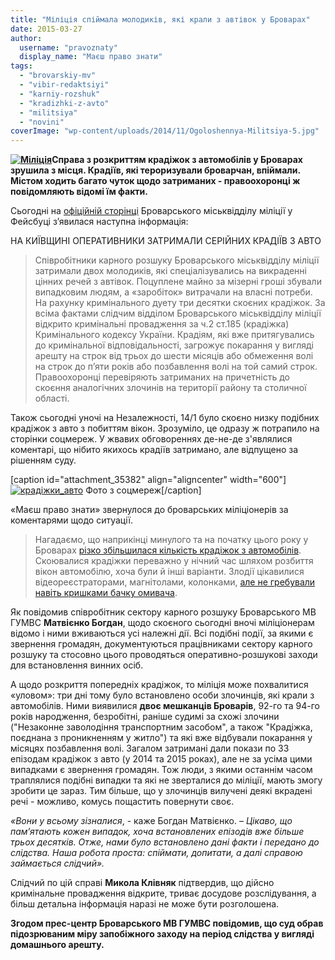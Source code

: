 ```yaml
---
title: "Міліція спіймала молодиків, які крали з автівок у Броварах"
date: 2015-03-27
author: 
  username: "pravoznaty"
  display_name: "Маєш право знати"
tags: 
  - "brovarskiy-mv"
  - "vibir-redaktsiyi"
  - "karniy-rozshuk"
  - "kradizhki-z-avto"
  - "militsiya"
  - "novini"
coverImage: "wp-content/uploads/2014/11/Ogoloshennya-Militsiya-5.jpg"
---
```


**[![Міліція](https://mpz.brovary.org/wp-content/uploads/2014/05/Militsiya.jpg)](https://mpz.brovary.org/wp-content/uploads/2014/05/Militsiya.jpg)Справа з розкриттям крадіжок з автомобілів у Броварах зрушила з місця. Крадіїв, які тероризували броварчан, впіймали. Містом ходить багато чуток щодо затриманих - правоохоронці ж повідомляють відомі їм факти.**

Сьогодні на [офіційній сторінці](https://www.facebook.com/profile.php?id=100007205655743&fref=ts) Броварського міськвідділу міліції у Фейсбуці з’явилася наступна інформація:

НА КИЇВЩИНІ ОПЕРАТИВНИКИ ЗАТРИМАЛИ СЕРІЙНИХ КРАДІЇВ З АВТО

> Співробітники карного розшуку Броварського міськвідділу міліції затримали двох молодиків, які спеціалізувались на викраденні цінних речей з автівок. Поцуплене майно за мізерні гроші збували випадковим людям, а «заробіток» витрачали на власні потреби. На рахунку кримінального дуету три десятки скоєних крадіжок. За всіма фактами слідчим відділом Броварського міськвідділу міліції відкрито кримінальні провадження за ч.2 ст.185 (крадіжка) Кримінального кодексу України. Крадіям, які вже притягувались до кримінальної відповідальності, загрожує покарання у вигляді арешту на строк від трьох до шести місяців або обмеження волі на строк до п’яти років або позбавлення волі на той самий строк. Правоохоронці перевіряють затриманих на причетність до скоєння аналогічних злочинів на території району та столичної області.

Також сьогодні уночі на Незалежності, 14/1 було скоєно низку подібних крадіжок з авто з побиттям вікон. Зрозуміло, це одразу ж потрапило на сторінки соцмереж. У жвавих обговореннях де-не-де з'являлися коментарі, що нібито якихось крадіїв затримано, але відпущено за рішенням суду.

\[caption id="attachment\_35382" align="aligncenter" width="600"\][![крадіжки_авто](https://mpz.brovary.org/wp-content/uploads/2015/03/kradizhki_avto.jpg)](https://mpz.brovary.org/wp-content/uploads/2015/03/kradizhki_avto.jpg) Фото з соцмереж\[/caption\]

«Маєш право знати» звернулося до броварських міліціонерів за коментарями щодо ситуації.

> Нагадаємо, що наприкінці минулого та на початку цього року у Броварах [різко збільшилася кількість крадіжок з автомобілів](https://mpz.brovary.org/u-brovarah-strimko-zrostaye-kilkist-pograbuvan-avtomobiliv-yak-vberegti-svoye-poradi-militsiyi-ta-strahovoyi/). Скоювалися крадіжки переважно у нічний час шляхом розбиття вікон автомобілю, хоча були й інші варіанти. Злодії цікавилися відеореєстраторами, магнітолами, колонками, [але не гребували навіть кришками бачку омивача](https://mpz.brovary.org/kradizhki-z-avto-yak-tse-vidbuvayetsya-istoriyi-chotiroh-postrazhdalih/).

Як повідомив співробітник сектору карного розшуку Броварського МВ ГУМВС **Матвієнко Богдан**, щодо скоєного сьогодні вночі міліціонерам відомо і ними вживаються усі належні дії. Всі подібні події, за якими є звернення громадян, документуються працівниками сектору карного розшуку та стосовно цього проводяться оперативно-розшукові заходи для встановлення винних осіб.

А щодо розкриття попередніх крадіжок, то міліція може похвалитися «уловом»: три дні тому було встановлено особи злочинців, які крали з автомобілів. Ними виявилися **двоє мешканців Броварів**, 92-го та 94-го років народження, безробітні, раніше судимі за схожі злочини ("Незаконне заволодіння транспортним засобом", а також "Крадіжка, поєднана з проникненням у житло") та які вже відбували покарання у місяцях позбавлення волі. Загалом затримані дали покази по 33 епізодам крадіжок з авто (у 2014 та 2015 роках), але не за усіма цими випадками є звернення громадян. Тож люди, з якими останнім часом траплялися подібні випадки та які не зверталися до міліції, мають змогу зробити це зараз. Тим більше, що у злочинців вилучені деякі вкрадені речі - можливо, комусь пощастить повернути своє.

_«Вони у всьому зізналися_, - каже Богдан Матвієнко. – _Цікаво, що пам’ятають кожен випадок, хоча встановлених епізодів вже більше трьох десятків. Отже, нами було встановлено дані факти і передано до слідства. Наша робота проста: спіймати, допитати, а далі справою займається слідчий»._

Слідчий по цій справі **Микола Клівняк** підтвердив, що дійсно кримінальне провадження відкрите, триває досудове розслідування, а більш детальна інформація наразі не може бути розголошена.

**Згодом прес-центр Броварського МВ ГУМВС повідомив, що суд обрав підозрюваним міру запобіжного заходу на період слідства у вигляді домашнього арешту.**
